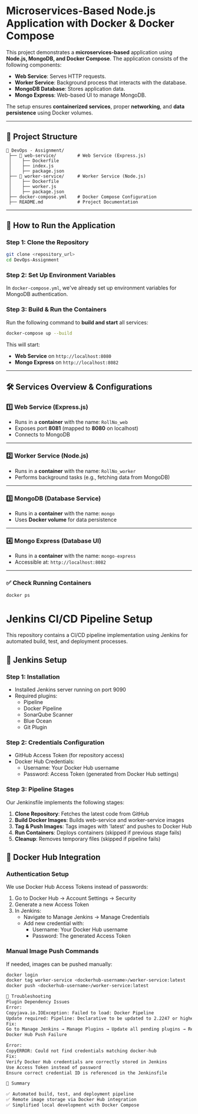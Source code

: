 # Microservices-Based Node.js Application with Docker & Docker Compose

This project demonstrates a **microservices-based** application using **Node.js, MongoDB, and Docker Compose**. The application consists of the following components:

- **Web Service**: Serves HTTP requests.
- **Worker Service**: Background process that interacts with the database.
- **MongoDB Database**: Stores application data.
- **Mongo Express**: Web-based UI to manage MongoDB.

The setup ensures **containerized services**, proper **networking**, and **data persistence** using Docker volumes.

---

## 📌 **Project Structure**
```
📁 DevOps - Assignment/
 ├── 📁 web-service/        # Web Service (Express.js)
 │    ├── Dockerfile
 │    ├── index.js
 │    ├── package.json
 ├── 📁 worker-service/     # Worker Service (Node.js)
 │    ├── Dockerfile
 │    ├── worker.js
 │    ├── package.json
 ├── docker-compose.yml    # Docker Compose Configuration
 ├── README.md             # Project Documentation
```

---

## 🚀 **How to Run the Application**

### **Step 1: Clone the Repository**
```sh
git clone <repository_url>
cd DevOps-Assignment
```

### **Step 2: Set Up Environment Variables**
In `docker-compose.yml`, we've already set up environment variables for MongoDB authentication.

### **Step 3: Build & Run the Containers**
Run the following command to **build and start** all services:
```sh
docker-compose up --build
```

This will start:
- **Web Service** on `http://localhost:8080`
- **Mongo Express** on `http://localhost:8082`

---

## 🛠️ **Services Overview & Configurations**

### **1️⃣ Web Service (Express.js)**
- Runs in a **container** with the name: `RollNo_web`
- Exposes port **8081** (mapped to **8080** on localhost)
- Connects to MongoDB

---

### **2️⃣ Worker Service (Node.js)**
- Runs in a **container** with the name: `RollNo_worker`
- Performs background tasks (e.g., fetching data from MongoDB)

---

### **3️⃣ MongoDB (Database Service)**
- Runs in a **container** with the name: `mongo`
- Uses **Docker volume** for data persistence

---

### **4️⃣ Mongo Express (Database UI)**
- Runs in a **container** with the name: `mongo-express`
- Accessible at: `http://localhost:8082`

---

### ✅ **Check Running Containers**
```sh
docker ps
```

# Jenkins CI/CD Pipeline Setup

This repository contains a CI/CD pipeline implementation using Jenkins for automated build, test, and deployment processes.

## 🔧 Jenkins Setup

### Step 1: Installation
- Installed Jenkins server running on port 9090
- Required plugins:
  - Pipeline
  - Docker Pipeline
  - SonarQube Scanner
  - Blue Ocean
  - Git Plugin

### Step 2: Credentials Configuration
- GitHub Access Token (for repository access)
- Docker Hub Credentials:
  - Username: Your Docker Hub username
  - Password: Access Token (generated from Docker Hub settings)

### Step 3: Pipeline Stages
Our Jenkinsfile implements the following stages:

1. **Clone Repository**: Fetches the latest code from GitHub
2. **Build Docker Images**: Builds web-service and worker-service images
3. **Tag & Push Images**: Tags images with 'latest' and pushes to Docker Hub
4. **Run Containers**: Deploys containers (skipped if previous stage fails)
5. **Cleanup**: Removes temporary files (skipped if pipeline fails)

## 🐳 Docker Hub Integration

### Authentication Setup
We use Docker Hub Access Tokens instead of passwords:

1. Go to Docker Hub → Account Settings → Security
2. Generate a new Access Token
3. In Jenkins:
   - Navigate to Manage Jenkins → Manage Credentials
   - Add new credential with:
     - Username: Your Docker Hub username
     - Password: The generated Access Token

### Manual Image Push Commands
If needed, images can be pushed manually:

```bash
docker login
docker tag worker-service <dockerhub-username>/worker-service:latest
docker push <dockerhub-username>/worker-service:latest

📌 Troubleshooting
Plugin Dependency Issues
Error:
Copyjava.io.IOException: Failed to load: Docker Pipeline
Update required: Pipeline: Declarative to be updated to 2.2247 or higher
Fix:
Go to Manage Jenkins → Manage Plugins → Update all pending plugins → Restart Jenkins
Docker Hub Push Failure

Error:
CopyERROR: Could not find credentials matching docker-hub
Fix:
Verify Docker Hub credentials are correctly stored in Jenkins
Use Access Token instead of password
Ensure correct credential ID is referenced in the Jenkinsfile

🎯 Summary

✅ Automated build, test, and deployment pipeline
✅ Remote image storage via Docker Hub integration
✅ Simplified local development with Docker Compose